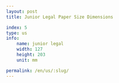 ```yaml
---
layout: post
title: Junior Legal Paper Size Dimensions

index: 5
type: us
info:
    name: junior legal
    width: 127
    height: 203
    unit: mm

permalink: /en/us/:slug/
---
```



